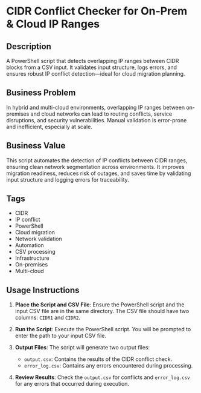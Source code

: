 
# CIDR Conflict Checker for On-Prem & Cloud IP Ranges

## Description
A PowerShell script that detects overlapping IP ranges between CIDR blocks from a CSV input. It validates input structure, logs errors, and ensures robust IP conflict detection—ideal for cloud migration planning.

## Business Problem
In hybrid and multi-cloud environments, overlapping IP ranges between on-premises and cloud networks can lead to routing conflicts, service disruptions, and security vulnerabilities. Manual validation is error-prone and inefficient, especially at scale.

## Business Value
This script automates the detection of IP conflicts between CIDR ranges, ensuring clean network segmentation across environments. It improves migration readiness, reduces risk of outages, and saves time by validating input structure and logging errors for traceability.

## Tags
- CIDR
- IP conflict
- PowerShell
- Cloud migration
- Network validation
- Automation
- CSV processing
- Infrastructure
- On-premises
- Multi-cloud

## Usage Instructions

1. **Place the Script and CSV File**: Ensure the PowerShell script and the input CSV file are in the same directory. The CSV file should have two columns: `CIDR1` and `CIDR2`.

2. **Run the Script**: Execute the PowerShell script. You will be prompted to enter the path to your input CSV file.

3. **Output Files**: The script will generate two output files:
    - `output.csv`: Contains the results of the CIDR conflict check.
    - `error_log.csv`: Contains any errors encountered during processing.

4. **Review Results**: Check the `output.csv` for conflicts and `error_log.csv` for any errors that occurred during execution.

